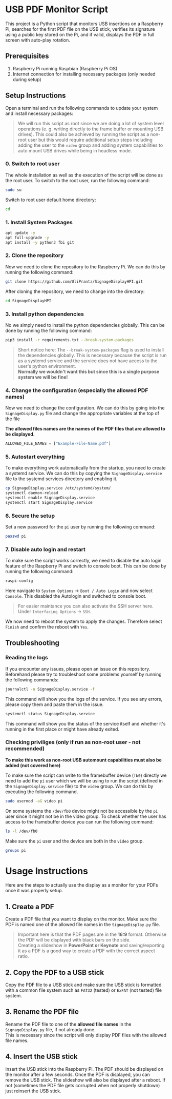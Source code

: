 # USB PDF Monitor Script

This project is a Python script that monitors USB insertions on a Raspberry Pi, searches for the first PDF file on the USB stick, verifies its signature using a public key stored on the Pi, and if valid, displays the PDF in full screen with auto-play rotation.

## Prerequisites

1. Raspberry Pi running Raspbian (Raspberry Pi OS)
2. Internet connection for installing necessary packages (only needed during setup)

## Setup Instructions

Open a terminal and run the following commands to update your system and install necessary packages:

> We will run this script as root since we are doing a lot of system level operations (e. g. writing directly to the frame buffer or mounting USB drives). This could also be achieved by running the script as a non-root user but this would require additional setup steps including adding the user to the `video` group and adding system capabilities to auto mount USB drives while being in headless mode.

### 0. Switch to root user

The whole installation as well as the execution of the script will be done as the root user. To switch to the root user, run the following command:

```bash
sudo su
```

Switch to root user default home directory:

```bash
cd 
```

### 1. Install System Packages

```bash
apt update -y
apt full-upgrade -y
apt install -y python3 fbi git 
```

### 2. Clone the repository

Now we need to clone the repository to the Raspberry Pi. We can do this by running the following command:

```bash
git clone https://github.com/UliPrantz/SignageDisplayHPI.git
```

After cloning the repository, we need to change into the directory:

```bash
cd SignageDisplayHPI
```

### 3. Install python dependencies

No we simply need to install the python dependencies globally. This can be done by running the following command:

```bash
pip3 install -r requirements.txt --break-system-packages
```

> Short notice here: The `--break-system-packages` flag is used to install the dependencies globally. This is necessary because the script is run as a systemd service and the service does not have access to the user's python environment. </br> 
> **Normally we wouldn't want this but since this is a single purpose system we will be fine!**

### 4. Change the configuration (especially the allowed PDF names)

Now we need to change the configuration. We can do this by going into the `SignageDisplay.py` file and change the appropriate variables at the top of the file

**The allowed files names are the names of the PDF files that are allowed to be displayed.**
```python
ALLOWED_FILE_NAMES = ["Example-File-Name.pdf"] 
```

### 5. Autostart everything

To make everything work automatically from the startup, you need to create a systemd service. We can do this by copying the `SignageDisplay.service` file to the systemd services directory and enabling it.

```bash
cp SignageDisplay.service /etc/systemd/system/
systemctl daemon-reload
systemctl enable SignageDisplay.service
systemctl start SignageDisplay.service
```

### 6. Secure the setup

Set a new password for the `pi` user by running the following command:

```bash
passwd pi
```

### 7. Disable auto login and restart

To make sure the script works correctly, we need to disable the auto login feature of the Raspberry Pi and switch to console boot. This can be done by running the following command:

```bash
raspi-config
```
Here navigate to `System Options` -> `Boot / Auto Login` and now select `Console`. This disabled the Autologin and switched to console boot. 

> For easier maintance you can also activate the SSH server here. Under `Interfacing Options` -> `SSH`.

We now need to reboot the system to apply the changes. Therefore select `Finish` and confirm the reboot with `Yes`.

## Troubleshooting

### Reading the logs

If you encounter any issues, please open an issue on this repository.
Beforehand please try to troubleshoot some problems yourself by running the following commands:

```bash
journalctl -u SignageDisplay.service -f
```

This command will show you the logs of the service. If you see any errors, please copy them and paste them in the issue.

```bash
systemctl status SignageDisplay.service
```

This command will show you the status of the service itself and whether it's running in the first place or might have already exited.

### Checking priviliges (only if run as non-root user - not recommended)

**To make this work as non-root USB automount capabilities must also be added (not covered here)**

To make sure the script can write to the framebuffer device (`fb0`) directly we need to add the `pi` user which we will be using to run the script (defined in the `SignageDisplay.service` file) to the `video` group. We can do this by executing the following command.

```bash
sudo usermod -aG video pi
```

On some systems the `/dev/fb0` device might not be accessible by the `pi` user since it might not be in the video group. To check whether the user has access to the framebuffer device you can run the following command:

```bash
ls -l /dev/fb0
```

Make sure the `pi` user and the device are both in the `video` group.

```bash
groups pi
```

# Usage Instructions

Here are the steps to actually use the display as a monitor for your PDFs once it was properly setup.

## 1. Create a PDF

Create a PDF file that you want to display on the monitor. Make sure the PDF is named one of the allowed file names in the `SignageDisplay.py` file.

> Important here is that the PDF pages are in the **16:9** format. Otherwise the PDF will be displayed with black bars on the side. </br>
> Creating a slideshow in **PowerPoint or Keynote** and saving/exporting it as a PDF is a good way to create a PDF with the correct aspect ratio.

## 2. Copy the PDF to a USB stick

Copy the PDF file to a USB stick and make sure the USB stick is formatted with a common file system such as `FAT32` (tested) or `ExFAT` (not tested) file system.

## 3. Rename the PDF file

Rename the PDF file to one of the **allowed file names** in the `SignageDisplay.py` file, if not already done. </br>
This is necessary since the script will only display PDF files with the allowed file names.

## 4. Insert the USB stick

Insert the USB stick into the Raspberry Pi. The PDF should be displayed on the monitor after a few seconds. Once the PDF is displayed, you can remove the USB stick. The slideshow will also be displayed after a reboot. If not (sometimes the PDF file gets corrupted when not properly shutdown) just reinsert the USB stick.
